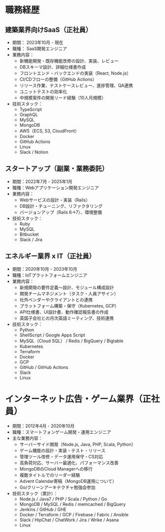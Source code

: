 # 職務経歴
## 建築業界向けSaaS（正社員）
* 期間： 2023年10月 - 現在
* 職種： SaaS開発エンジニア
* 業務内容：
  * 新機能開発・既存機能改修の設計、実装、レビュー
  * DBスキーマ設計、詳細仕様書作成
  * フロントエンド・バックエンドの実装（React, Node.js）
  * CI/CDフローの整備（GitHub Actions）
  * リリース作業、テストケースレビュー、進捗管理、QA連携
  * ユニットテストの効率化
  * 中規模案件の開発リード経験（10人月規模）
* 技術スタック：
  * TypeScript
  * GraphQL
  * MySQL
  * MongoDB
  * AWS（ECS, S3, CloudFront）
  * Docker
  * GitHub Actions
  * Linux
  * Slack / Notion

## スタートアップ（副業・業務委託）
* 期間：2022年7月 - 2025年1月
* 職種：Webアプリケーション開発エンジニア
* 業務内容：
  * Webサービスの設計・実装（Rails）
  * DB設計・チューニング、リファクタリング
  * バージョンアップ（Rails 6→7）、環境整備
* 技術スタック：
  * Ruby
  * MySQL
  * Bitbucket
  * Slack / Jira

## エネルギー業界 x IT（正社員）
* 期間：2020年10月 - 2023年10月
* 職種：IoTプラットフォームエンジニア
* 業務内容：
  * 新規開発の要件定義〜設計、モジュール構成設計
  * 開発チームマネジメント（タスク・人員アサイン）
  * 社外ベンダーやクライアントとの連携
  * プラットフォーム構築・保守（Kubernetes, GCP）
  * API仕様書、UI設計書、動作確認報告書の作成
  * 英国子会社との月次英語ミーティング、技術連携
* 技術スタック：
  * Python
  * ShellScript / Google Apps Script
  * MySQL（Cloud SQL） / Redis / BigQuery / Bigtable
  * Kubernetes
  * Terraform
  * Docker
  * GCP
  * GitHub / GitHub Actions
  * Slack
  * Linux

# インターネット広告・ゲーム業界（正社員）
* 期間：2012年4月 - 2020年10月
* 職種：スマートフォンゲーム開発・運用エンジニア
* 主な業務内容：
  * サーバーサイド開発（Node.js, Java, PHP, Scala, Python）
  * ゲーム機能の設計・実装・テスト・リリース
  * 管理ツール改修・データ運用保守・CS対応
  * 高負荷対応、サーバー最適化、パフォーマンス改善
  * MongoDBのCloud Managerへの移行
  * 複数タイトルでのリーダー経験
  * Advent Calendar寄稿（MongoDB運用について）
  * Go/クリーンアーキテクチャ勉強会参加
* 技術スタック（累計）：
  * Node.js / Java7 / PHP / Scala / Python / Go
  * MongoDB / MySQL / Redis / memcached / BigQuery
  * Jenkins / GitHub / GHE
  * Docker / Terraform / GCP / Firebase / Fabric / Ansible
  * Slack / HipChat / ChatWork / Jira / Wrike / Asana
  * Linux
